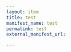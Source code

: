 ```yaml
---
layout: item
title: test
manifest_name: test
permalink: test
external_manifest_url: 

---
```

<!-- Add an essay or interpretive material below this line,
using HTML or markdown.  Do not modify this file above this line -->
